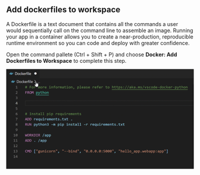 ## Add dockerfiles to workspace
A Dockerfile is a text document that contains all the commands a user would sequentially call on the command line to assemble an image. Running your app in a container allows you to create a near-production, reproducible runtime environment so you can code and deploy with greater confidence.

Open the command pallete (Ctrl + Shift + P) and choose **Docker: Add Dockerfiles to Workspace** to complete this step.

![Add Dockerfile to Workspace GIF](1g-addDockerFiles.gif)
